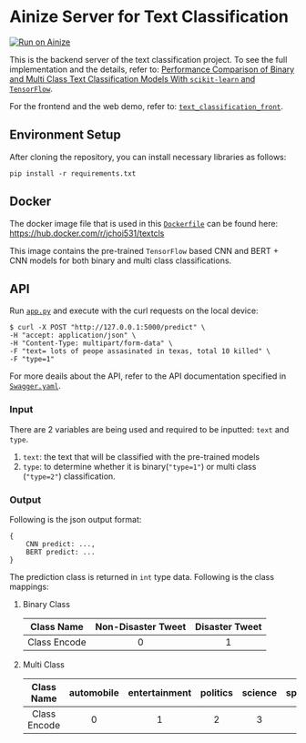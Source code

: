 # Ainize Server for Text Classification

[![Run on Ainize](https://ainize.ai/images/run_on_ainize_button.svg)](https://ainize.web.app/redirect?git_repo=https://github.com/cjw531/text-classification-server)

This is the backend server of the text classification project. To see the full implementation and the details, refer to: [Performance Comparison of Binary and Multi Class Text Classification Models With `scikit-learn` and `TensorFlow`](https://github.com/cjw531/text-classification).

For the frontend and the web demo, refer to: [`text_classification_front`](https://github.com/cjw531/text-classification-front).

## Environment Setup
After cloning the repository, you can install necessary libraries as follows:
```
pip install -r requirements.txt
```

## Docker
The docker image file that is used in this [`Dockerfile`](./Dockerfile) can be found here: https://hub.docker.com/r/jchoi531/textcls

This image contains the pre-trained `TensorFlow` based CNN and BERT + CNN models for both binary and multi class classifications.

## API
Run [`app.py`](./app.py) and execute with the curl requests on the local device:
```
$ curl -X POST "http://127.0.0.1:5000/predict" \
-H "accept: application/json" \
-H "Content-Type: multipart/form-data" \
-F "text= lots of peope assasinated in texas, total 10 killed" \
-F "type=1"
```

For more deails about the API, refer to the API documentation specified in [`Swagger.yaml`](./Swagger.yaml).

### Input
There are 2 variables are being used and required to be inputted: `text` and `type`.
1. `text`: the text that will be classified with the pre-trained models
2. `type`: to determine whether it is binary(`"type=1"`) or multi class (`"type=2"`) classification.

### Output
Following is the json output format:
```
{
    CNN predict: ...,
    BERT predict: ...
}
```
The prediction class is returned in `int` type data. Following is the class mappings:
1. Binary Class

    | Class Name | Non-Disaster Tweet | Disaster Tweet |
    |:----------:|:------------------:|:--------------:|
    | Class Encode |     0              |        1       |

2. Multi Class

    | Class Name | automobile | entertainment | politics | science | sports | technology | world |
    |:----------:|:--------:|:-------:|:-------:|:-------:|:-------:|:-------:|:-------:|
    | Class Encode |     0    |     1   |     2   |     3   |     4   |     5   |     6   |